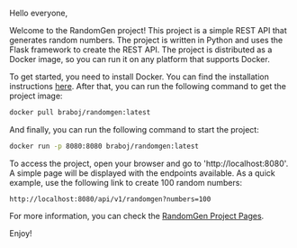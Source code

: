 Hello everyone,

Welcome to the RandomGen project! This project is a simple REST API that
generates random numbers. The project is written in Python and uses the
Flask framework to create the REST API. The project is distributed as a
Docker image, so you can run it on any platform that supports Docker.

To get started, you need to install Docker. You can find the installation
instructions [here](https://docs.docker.com/engine/install/). After that, 
you can run the following command to get the project image:

```bash
docker pull braboj/randomgen:latest
```

And finally, you can run the following command to start the project:

```bash
docker run -p 8080:8080 braboj/randomgen:latest
```

To access the project, open your browser and go to 'http://localhost:8080'. A 
simple page will be displayed with the endpoints available. As a quick 
example, use the following link to create 100 random numbers:

```text
http://localhost:8080/api/v1/randomgen?numbers=100
```

For more information, you can check the [RandomGen Project Pages](rest_api.md).

Enjoy!
